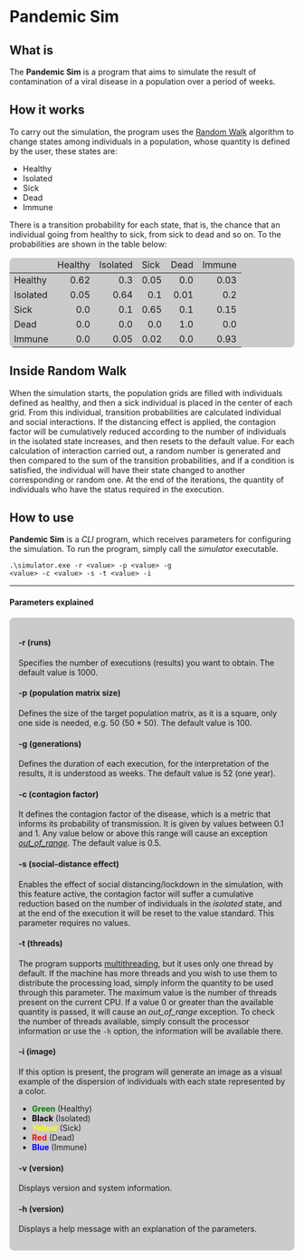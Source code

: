 # Pandemic Sim

## What is

<p>
The <b>Pandemic Sim</b> is a program that aims to simulate the result of contamination of a viral disease in a population over a period of weeks.
</p>

## How it works

<p>
To carry out the simulation, the program uses the <a href="https://en.wikipedia.org/wiki/Random_walk">Random Walk</a>
algorithm to change states among individuals in a population, whose quantity is defined by the user, these states are:
</p>

<ul>
  <li>Healthy</li>
  <li>Isolated</li>
  <li>Sick</li>
  <li>Dead</li>
  <li>Immune</li>
</ul>

<p>
There is a transition probability for each state, that is, the chance that an individual
going from healthy to sick, from sick to dead and so on. To the
probabilities are shown in the table below:
</p>

<table style="background-color: rgba(0, 0, 0, .2); border-radius: .5rem">
  <thead>
    <tr>
      <td>&nbsp;</td>
      <td>Healthy</td>
      <td>Isolated</td>
      <td>Sick</td>
      <td>Dead</td>
      <td>Immune</td>
    </tr>
  </thead>
  <tbody>
    <tr>
      <td>Healthy</td>
      <td style="text-align: end;">0.62</td>
      <td style="text-align: end;">0.3</td>
      <td style="text-align: end;">0.05</td>
      <td style="text-align: end;">0.0</td>
      <td style="text-align: end;">0.03</td>
    </tr>
    <tr>
      <td>Isolated</td>
      <td style="text-align: end;">0.05</td>
      <td style="text-align: end;">0.64</td>
      <td style="text-align: end;">0.1</td>
      <td style="text-align: end;">0.01</td>
      <td style="text-align: end;">0.2</td>
    </tr>
    <tr>
      <td>Sick</td>
      <td style="text-align: end;">0.0</td>
      <td style="text-align: end;">0.1</td>
      <td style="text-align: end;">0.65</td>
      <td style="text-align: end;">0.1</td>
      <td style="text-align: end;">0.15</td>
    </tr>
    <tr>
      <td>Dead</td>
      <td style="text-align: end;">0.0</td>
      <td style="text-align: end;">0.0</td>
      <td style="text-align: end;">0.0</td>
      <td style="text-align: end;">1.0</td>
      <td style="text-align: end;">0.0</td>
    </tr>
    <tr>
      <td>Immune</td>
      <td style="text-align: end;">0.0</td>
      <td style="text-align: end;">0.05</td>
      <td style="text-align: end;">0.02</td>
      <td style="text-align: end;">0.0</td>
      <td style="text-align: end;">0.93</td>
    </tr>
  </tbody>
</table>

## Inside Random Walk

<p>
When the simulation starts, the population grids are filled with individuals
defined as healthy, and then a sick individual is placed in the center
of each grid. From this individual, transition probabilities are calculated 
individual and social interactions. If the distancing effect is applied, the
contagion factor will be cumulatively reduced according to the number of individuals
in the isolated state increases, and then resets to the default value. For each calculation of
interaction carried out, a random number is generated and then compared to the sum of the
transition probabilities, and if a condition is satisfied, the individual will have their state
changed to another corresponding or random one. At the end of the iterations, the quantity
of individuals who have the status required in the execution.
</p>

## How to use

<p>
<b>Pandemic Sim</b> is a <i>CLI</i> program, which receives parameters for configuring the simulation. To run the program, simply call the <i>simulator</i> executable.
</p>

<code>.\simulator.exe -r &lt;value&gt; -p &lt;value&gt; -g &lt;value&gt; -c &lt;value&gt; -s -t &lt;value&gt; -i</code>

<hr>

#### Parameters explained

<div style="background-color: rgba(0, 0, 0, .2); padding: 1rem; border-radius: .5rem;">

#### -r (runs)

<p>
Specifies the number of executions (results) you want to obtain. The default value is 1000.
</p>

#### -p (population matrix size)

<p>
Defines the size of the target population matrix, as it is a square, only one side is needed, e.g. 50 (50 * 50). The default value is 100.
</p>

#### -g (generations)

<p>
Defines the duration of each execution, for the interpretation of the results, it is understood as weeks. The default value is 52 (one year).
</p>

#### -c (contagion factor)

<p>
It defines the contagion factor of the disease, which is a metric that informs its probability of transmission. It is given by values ​​between 0.1 and 1. Any value below or above this range will cause an exception <a href="https://cplusplus.com/reference/stdexcept/out_of_range/"><i>out_of_range</i></a>. The default value is 0.5.
</p>

#### -s (social-distance effect)

<p>
Enables the effect of social distancing/lockdown in the simulation, with this feature active, the contagion factor will suffer a cumulative reduction based on the number of individuals in the <i>isolated</i> state, and at the end of the execution it will be reset to the value standard. This parameter requires no values.
</p>

#### -t (threads)

<p>
The program supports <a href="https://blog.tecnospeed.com.br/o-que-e-multithreading-e-como-a-tecnica-beneficia-seu-software/">multithreading</a>, but it uses only one thread by default. If the machine has more threads and you wish to use them to distribute the processing load, simply inform the quantity to be used through this parameter. The maximum value is the number of threads present on the current CPU. If a value 0 or greater than the available quantity is passed, it will cause an <i>out_of_range</i> exception. To check the number of threads available, simply consult the processor information or use the <code>-h</code> option, the information will be available there.
</p>

#### -i (image)

<p>
If this option is present, the program will generate an image as a visual example of the dispersion of individuals with each state represented by a color.
<ul>
  <li><b style="color: green;">Green</b> (Healthy)</li>
  <li><b style="color: black;">Black</b> (Isolated)</li>
  <li><b style="color: yellow;">Yellow</b> (Sick)</li>
  <li><b style="color: red;">Red</b> (Dead)</li>
  <li><b style="color: blue;">Blue</b> (Immune)</li>
</ul>

#### -v (version)

<p>
Displays version and system information.
</p>

#### -h (version)

<p>
Displays a help message with an explanation of the parameters.
</p>
</div>
